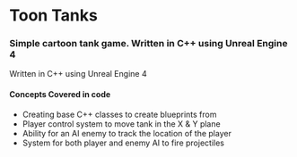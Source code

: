 # Toon Tanks 
### Simple cartoon tank game. Written in C++ using Unreal Engine 4 

Written in C++ using Unreal Engine 4

#### Concepts Covered in code

* Creating base C++ classes to create blueprints from
* Player control system to move tank in the X & Y plane
* Ability for an AI enemy to track the location of the player
* System for both player and enemy AI to fire projectiles
